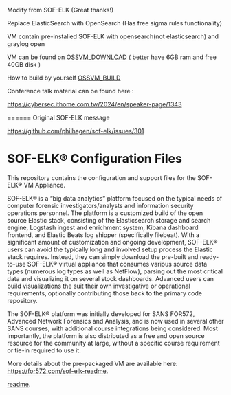 <oss-graylog-forensics VM beta>

Modify from SOF-ELK (Great thanks!)

Replace ElasticSearch with OpenSearch (Has free sigma rules functionality)

VM contain pre-installed SOF-ELK with opensearch(not elasticsearch) and graylog open

VM can be found on [OSSVM_DOWNLOAD](OSSVM_DOWNLOAD.md) ( better have 6GB ram and free 40GB disk )

How to build by yourself [OSSVM_BUILD](OSSVM_BUILD.md)

Conference talk material can be found here : 

<https://cybersec.ithome.com.tw/2024/en/speaker-page/1343>

====== Original SOF-ELK message 

https://github.com/philhagen/sof-elk/issues/301 

[](SOFELK-README.md)

# SOF-ELK® Configuration Files

This repository contains the configuration and support files for the SOF-ELK® VM Appliance.

SOF-ELK® is a “big data analytics” platform focused on the typical needs of computer forensic investigators/analysts and information security operations personnel.  The platform is a customized build of the open source Elastic stack, consisting of the Elasticsearch storage and search engine, Logstash ingest and enrichment system, Kibana dashboard frontend, and Elastic Beats log shipper (specifically filebeat).  With a significant amount of customization and ongoing development, SOF-ELK® users can avoid the typically long and involved setup process the Elastic stack requires.  Instead, they can simply download the pre-built and ready-to-use SOF-ELK® virtual appliance that consumes various source data types (numerous log types as well as NetFlow), parsing out the most critical data and visualizing it on several stock dashboards.  Advanced users can build visualizations the suit their own investigative or operational requirements, optionally contributing those back to the primary code repository.

The SOF-ELK® platform was initially developed for SANS FOR572, Advanced Network Forensics and Analysis, and is now used in several other SANS courses, with additional course integrations being considered.  Most importantly, the platform is also distributed as a free and open source resource for the community at large, without a specific course requirement or tie-in required to use it.

More details about the pre-packaged VM are available here: <https://for572.com/sof-elk-readme>.

[readme](https://for572.com/sof-elk-readme).
